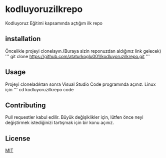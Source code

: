 # kodluyoruzilkrepo
Kodluyoruz Eğitimi kapsamında açtığım ilk repo
## installation
Öncelikle projeyi clonelayın.(Buraya sizin reponuzdan aldığınız link gelecek)
'''
git clone https://github.com/ataturkoglu001/kodluyoruzilkrepo.git
'''
## Usage
Projeyi cloneladıktan sonra Visual Studio Code programında açınız.
Linux için
'''
cd kodluyoruzilkrepo
code
## Contributing
Pull requestler kabul edilir. Büyük değişiklikler için, lütfen önce neyi değiştirmek istediğinizi tartışmak için bir konu açınız.
## License
[MIT](https://opensource.org/licenses/MIT)
